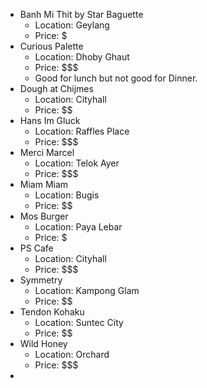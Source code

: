 - Banh Mi Thit by Star Baguette
	- Location: Geylang
	- Price: $
- Curious Palette
	- Location: Dhoby Ghaut
	- Price: $$$
	- Good for lunch but not good for Dinner.
- Dough at Chijmes
	- Location: Cityhall
	- Price: $$
- Hans Im Gluck
	- Location: Raffles Place
	- Price: $$$
- Merci Marcel
	- Location: Telok Ayer
	- Price: $$$
- Miam Miam
	- Location: Bugis
	- Price: $$
- Mos Burger
	- Location: Paya Lebar
	- Price: $
- PS Cafe
	- Location: Cityhall
	- Price: $$$
- Symmetry
	- Location: Kampong Glam
	- Price: $$
- Tendon Kohaku
	- Location: Suntec City
	- Price: $$
- Wild Honey
	- Location: Orchard
	- Price: $$$
-
